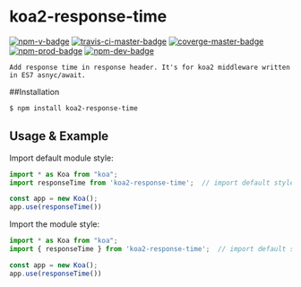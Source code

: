 # koa2-response-time

[![npm-v-badge][npm-v-badge]][npm-url] [![travis-ci-master-badge][travis-ci-master-badge]][travis-ci-url] [![coverge-master-badge][coverge-master-badge]][coverge-master-url]  [![npm-prod-badge][npm-prod-badge]][npm-url] [![npm-dev-badge][npm-dev-badge]][npm-url]

```text
Add response time in response header. It's for koa2 middleware written in ES7 asnyc/await.
```

##Installation

```bash
$ npm install koa2-response-time
```

## Usage & Example

Import default module style:
```javascript
import * as Koa from "koa";
import responseTime from 'koa2-response-time';  // import default style

const app = new Koa();
app.use(responseTime())
```

Import the module style:
```javascript
import * as Koa from "koa";
import { responseTime } from 'koa2-response-time';  // import default style

const app = new Koa();
app.use(responseTime())
```


[travis-ci-master-badge]: https://api.travis-ci.org/TonyPythoneer/koa2-response-time.svg?branch=master
[travis-ci-develop-badge]: https://api.travis-ci.org/TonyPythoneer/koa2-response-time.svg?branch=develop
[travis-ci-url]: https://travis-ci.org/TonyPythoneer/koa2-response-time

[coverge-master-badge]: https://api.travis-ci.org/TonyPythoneer/koa2-response-time.svg?branch=master
[coverge-master-url]: https://codecov.io/gh/TonyPythoneer/koa2-response-time/branch/master
[coverge-develop-badge]: https://api.travis-ci.org/TonyPythoneer/koa2-response-time.svg?branch=develop
[coverge-develop-url]: https://codecov.io/gh/TonyPythoneer/koa2-response-time/branch/develop

[npm-v-badge]: https://img.shields.io/npm/v/koa2-response-time.svg
[npm-dt-badge]: https://img.shields.io/npm/dt/koa2-response-time.svg
[npm-prod-badge]: https://img.shields.io/david/tonypythoneer/koa2-response-time.svg
[npm-dev-badge]: https://img.shields.io/david/dev/tonypythoneer/koa2-response-time.svg
[npm-url]: https://img.shields.io/npm/dt/koa2-response-time.svg
